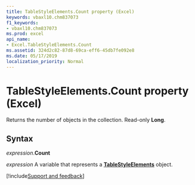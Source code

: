 ```yaml
---
title: TableStyleElements.Count property (Excel)
keywords: vbaxl10.chm837073
f1_keywords:
- vbaxl10.chm837073
ms.prod: excel
api_name:
- Excel.TableStyleElements.Count
ms.assetid: 324d2c82-87d8-69ca-eff6-45db7fe092e8
ms.date: 05/17/2019
localization_priority: Normal
---
```



# TableStyleElements.Count property (Excel)

Returns the number of objects in the collection. Read-only **Long**.


## Syntax

_expression_.**Count**

_expression_ A variable that represents a **[TableStyleElements](Excel.TableStyleElements.md)** object.




[!include[Support and feedback](~/includes/feedback-boilerplate.md)]
